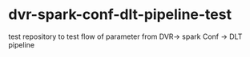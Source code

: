 # dvr-spark-conf-dlt-pipeline-test

test repository to test flow of parameter from DVR-> spark Conf -> DLT pipeline 
